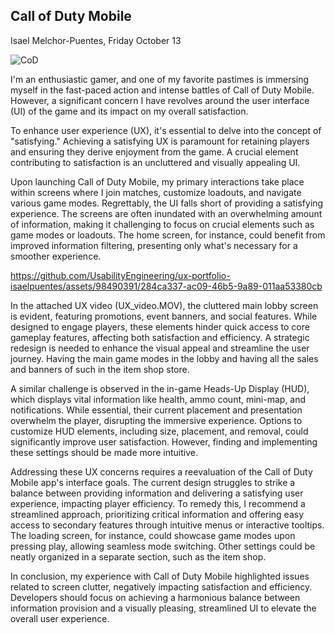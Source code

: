 ## Call of Duty Mobile

Isael Melchor-Puentes, Friday October 13

![CoD](https://github.com/UsabilityEngineering/ux-portfolio-isaelpuentes/assets/98490391/f3df7bf6-2503-4c5a-8233-fd3e58fec687)

I'm an enthusiastic gamer, and one of my favorite pastimes is immersing myself in the fast-paced action and intense battles of Call of Duty Mobile. However, a significant concern I have revolves around the user interface (UI) of the game and its impact on my overall satisfaction.

To enhance user experience (UX), it's essential to delve into the concept of "satisfying." Achieving a satisfying UX is paramount for retaining players and ensuring they derive enjoyment from the game. A crucial element contributing to satisfaction is an uncluttered and visually appealing UI.

Upon launching Call of Duty Mobile, my primary interactions take place within screens where I join matches, customize loadouts, and navigate various game modes. Regrettably, the UI falls short of providing a satisfying experience. The screens are often inundated with an overwhelming amount of information, making it challenging to focus on crucial elements such as game modes or loadouts. The home screen, for instance, could benefit from improved information filtering, presenting only what's necessary for a smoother experience.

https://github.com/UsabilityEngineering/ux-portfolio-isaelpuentes/assets/98490391/284ca337-ac09-46b5-9a89-011aa53380cb

In the attached UX video (UX_video.MOV), the cluttered main lobby screen is evident, featuring promotions, event banners, and social features. While designed to engage players, these elements hinder quick access to core gameplay features, affecting both satisfaction and efficiency. A strategic redesign is needed to enhance the visual appeal and streamline the user journey. Having the main game modes in the lobby and having all the sales and banners of such in the item shop store. 

A similar challenge is observed in the in-game Heads-Up Display (HUD), which displays vital information like health, ammo count, mini-map, and notifications. While essential, their current placement and presentation overwhelm the player, disrupting the immersive experience. Options to customize HUD elements, including size, placement, and removal, could significantly improve user satisfaction. However, finding and implementing these settings should be made more intuitive.

Addressing these UX concerns requires a reevaluation of the Call of Duty Mobile app's interface goals. The current design struggles to strike a balance between providing information and delivering a satisfying user experience, impacting player efficiency. To remedy this, I recommend a streamlined approach, prioritizing critical information and offering easy access to secondary features through intuitive menus or interactive tooltips. The loading screen, for instance, could showcase game modes upon pressing play, allowing seamless mode switching. Other settings could be neatly organized in a separate section, such as the item shop.

In conclusion, my experience with Call of Duty Mobile highlighted issues related to screen clutter, negatively impacting satisfaction and efficiency. Developers should focus on achieving a harmonious balance between information provision and a visually pleasing, streamlined UI to elevate the overall user experience.
